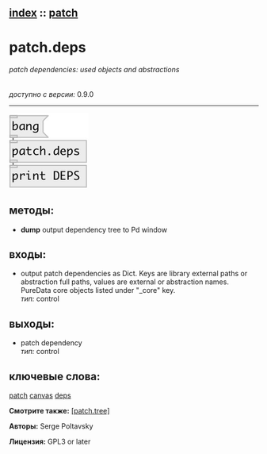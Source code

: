 [index](index.html) :: [patch](category_patch.html)
---

# patch.deps

###### patch dependencies: used objects and abstractions

*доступно с версии:* 0.9.0

---




[![example](../examples/img/patch.deps.jpg)](../examples/pd/patch.deps.pd)





## методы:

* **dump**
output dependency tree to Pd window<br>






## входы:

* output patch dependencies as Dict. Keys are library external paths or abstraction full paths, values are external or abstraction names. PureData core objects listed under &#34;_core&#34; key.<br>
_тип:_ control



## выходы:

* patch dependency<br>
_тип:_ control



## ключевые слова:

[patch](keywords/patch.html)
[canvas](keywords/canvas.html)
[deps](keywords/deps.html)



**Смотрите также:**
[\[patch.tree\]](patch.tree.html)




**Авторы:** Serge Poltavsky




**Лицензия:** GPL3 or later






